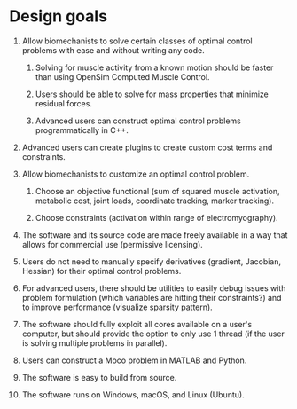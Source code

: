 
Design goals
============

1. Allow biomechanists to solve certain classes of optimal control problems with
   ease and without writing any code.

   1. Solving for muscle activity from a known motion should be faster than
      using OpenSim Computed Muscle Control.

   2. Users should be able to solve for mass properties that minimize
      residual forces.

   3. Advanced users can construct optimal control problems programmatically in
      C++.

2. Advanced users can create plugins to create custom cost terms and
   constraints.

3. Allow biomechanists to customize an optimal control problem.

   1. Choose an objective functional (sum of squared muscle activation,
      metabolic cost, joint loads, coordinate tracking, marker tracking).

   2. Choose constraints (activation within range of electromyography).

4. The software and its source code are made freely available in a way that
   allows for commercial use (permissive licensing).

5. Users do not need to manually specify derivatives (gradient, Jacobian,
   Hessian) for their optimal control problems.

6. For advanced users, there should be utilities to easily debug issues with
   problem formulation (which variables are hitting their constraints?) and to
   improve performance (visualize sparsity pattern).

7. The software should fully exploit all cores available on a user's
   computer, but should provide the option to only use 1 thread (if the user is
   solving multiple problems in parallel).

8. Users can construct a Moco problem in MATLAB and Python.

9. The software is easy to build from source.

10. The software runs on Windows, macOS, and Linux (Ubuntu).
